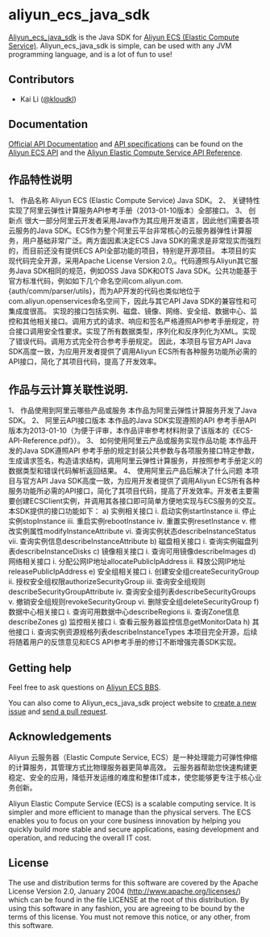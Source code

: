 aliyun_ecs_java_sdk
===================

[Aliyun_ecs_java_sdk](https://github.com/kloudkl/aliyun_ecs_java_sdk) is the Java SDK for [Aliyun ECS (Elastic Compute Service)](http://www.aliyun.com/product/ecs/). Aliyun_ecs_java_sdk is simple, can be used with any JVM programming language, and is a lot of fun to use!

## Contributors

* Kai Li ([@kloudkl](https://github.com/kloudkl))

## Documentation

[Official API Documentation](http://dev.aliyun.com/read.php?tid=41) and [API specifications](http://oss.aliyuncs.com/aliyun_portal_storage/dasai/2013/ECS/ECS-API-Reference.pdf) can be found on the [Aliyun ECS API](http://dev.aliyun.com/read.php?tid=41) and the [Aliyun Elastic Compute Service API Reference](http://oss.aliyuncs.com/aliyun_portal_storage/dasai/2013/ECS/ECS-API-Reference.pdf).

## 作品特性说明
1、	作品名称
Aliyun ECS (Elastic Compute Service) Java SDK。
2、	关键特性
实现了阿里云弹性计算服务API参考手册（2013-01-10版本）全部接口。
3、	创新点
很大一部分阿里云开发者采用Java作为其应用开发语言，因此他们需要各项云服务的Java SDK。ECS作为整个阿里云平台非常核心的云服务器弹性计算服务，用户基础非常广泛。两方面因素决定ECS Java SDK的需求是非常现实而强烈的，而目前还没有提供ECS API全部功能的项目，特别是开源项目。
本项目的实现代码完全开源，采用Apache License Version 2.0,。代码遵照与Aliyun其它服务Java SDK相同的规范，例如OSS Java SDK和OTS Java SDK。公共功能基于官方标准代码，例如如下几个命名空间com.aliyun.com.{auth/comm/parser/utils}，而为AP开发的代码也类似地位于com.aliyun.openservices命名空间下，因此与其它API Java SDK的兼容性和可集成度很高。
实现的接口包括实例、磁盘、镜像、网络、安全组、数据中心、监控和其他相关接口。调用方式的请求、响应和签名严格遵照API参考手册规定，符合接口调用安全性要求。实现了所有数据类型，序列化和反序列化为XML。实现了错误代码。调用方式完全符合参考手册规定。
因此，本项目与官方API Java SDK高度一致，为应用开发者提供了调用Aliyun ECS所有各种服务功能所必需的API接口，简化了其项目代码，提高了开发效率。


## 作品与云计算关联性说明.
1、	作品使用到阿里云哪些产品或服务
本作品为阿里云弹性计算服务开发了Java SDK。
2、	阿里云API接口版本
本作品的Java SDK实现遵照的API 参考手册API版本为2013-01-10（为便于评审，本作品评审参考材料附录了该版本的《ECS-API-Reference.pdf》）。
3、	如何使用阿里云产品或服务实现作品功能
本作品开发的Java SDK遵照API 参考手册的规定封装公共参数与各项服务接口特定参数，生成请求签名，构造请求结构，调用阿里云弹性计算服务，并按照参考手册定义的数据类型和错误代码解析返回结果。
4、	使用阿里云产品后解决了什么问题
本项目与官方API Java SDK高度一致，为应用开发者提供了调用Aliyun ECS所有各种服务功能所必需的API接口，简化了其项目代码，提高了开发效率。开发者主要需要创建ECSClient实例，并调用其各接口即可简单方便地实现与ECS服务的交互。
本SDK提供的接口功能如下：
a)	实例相关接口
i.	启动实例startInstance
ii.	停止实例stopInstance
iii.	重启实例rebootInstance
iv.	重置实例resetInstance
v.	修改实例属性modifyInstanceAttribute
vi.	查询实例状态describeInstanceStatus
vii.	查询实例信息describeInstanceAttribute
b)	磁盘相关接口
i.	查询实例磁盘列表describeInstanceDisks
c)	镜像相关接口
i.	查询可用镜像describeImages
d)	网络相关接口
i.	分配公网IP地址allocatePublicIpAddress
ii.	释放公网IP地址releasePublicIpAddress
e)	安全组相关接口
i.	创建安全组createSecurityGroup
ii.	授权安全组权限authorizeSecurityGroup
iii.	查询安全组规则describeSecurityGroupAttribute
iv.	查询安全组列表describeSecurityGroups
v.	撤销安全组规则revokeSecurityGroup
vi.	删除安全组deleteSecurityGroup
f)	数据中心相关接口
i.	查询可用数据中心describeRegions
ii.	查询Zone信息describeZones
g)	监控相关接口
i.	查看云服务器监控信息getMonitorData
h)	其他接口
i.	查询实例资源规格列表describeInstanceTypes
本项目完全开源，后续将随着用户的反馈意见和ECS API参考手册的修订不断增强完善SDK实现。


## Getting help

Feel free to ask questions on [Aliyun ECS BBS](http://bbs.aliyun.com/thread.php?fid=127).

You can also come to Aliyun_ecs_java_sdk project website to [create a new issue](https://github.com/kloudkl/aliyun_ecs_java_sdk/issues/) and [send a pull request](https://github.com/kloudkl/aliyun_ecs_java_sdk/pulls/). 

## Acknowledgements

Aliyun 云服务器（Elastic Compute Service, ECS）是一种处理能力可弹性伸缩的计算服务，其管理方式比物理服务器更简单高效。
云服务器帮助您快速构建更稳定、安全的应用，降低开发运维的难度和整体IT成本，使您能够更专注于核心业务创新。

Aliyun Elastic Compute Service (ECS) is a scalable computing service. It is simpler and more efficient to manage than the physical servers. The ECS enables you to focus on 
your core business innovation by helping you quickly build more stable and secure applications, easing development and operation, and reducing the overall IT cost. 

## License

The use and distribution terms for this software are covered by the
Apache License Version 2.0, January 2004 (http://www.apache.org/licenses/)
which can be found in the file LICENSE at the root of this distribution.
By using this software in any fashion, you are agreeing to be bound by
the terms of this license.
You must not remove this notice, or any other, from this software.

